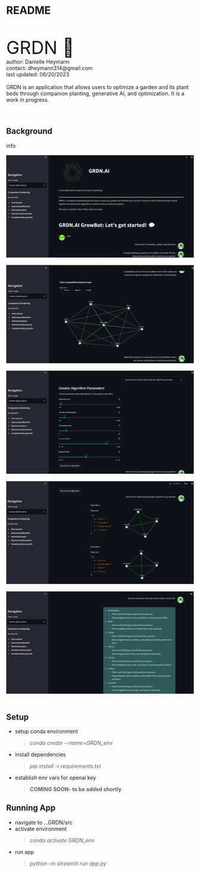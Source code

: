 # README
<br/>
<br/>
<font size = "18"> GRDN 🌱</font>
<br/>
author: Danielle Heymann
<br/>
contact: dheymann314@gmail.com
<br/>
last updated: 06/20/2023
<br/>
<br/>
GRDN is an application that allows users to optimize a garden and its plant beds through companion planting, generative AI, and optimization. It is a work in progress. </font>
<br/>
<br/>
<br/>

## Background
info
<br>
<br>
![app1](src/assets/readme1.png)
<br>
<br>
![app2](src/assets/readme2.png)
<br>
<br>
![app3](src/assets/readme3.png)
<br>
<br>
![app4](src/assets/readme4.png)
<br>
<br>
![app5](src/assets/readme5.png)
<br>
<br>

## Setup
- setup conda environment 
  >*conda create --name=GRDN_env*
- install dependencies
  >*pip install -r requirements.txt*
- establish env vars for openai key
  >**COMING SOON- to be added shortly**

## Running App
- navigate to ...GRDN/src
- activate environment
  >*conda activate GRDN_env*
- run app
  >*python -m streamlit run app.py*




